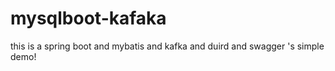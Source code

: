 # mysqlboot-kafaka
this  is  a  spring  boot  and  mybatis  and  kafka  and  duird  and  swagger 's  simple demo!
